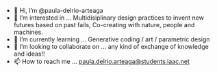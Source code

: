 - 👋 Hi, I’m @paula-delrio-arteaga
- 👀 I’m interested in ... Multidisiplinary design practices to invent new futures based on past fails, Co-creating with nature, people and machines.
- 🌱 I’m currently learning ... Generative coding / art / parametric design 
- 💞️ I’m looking to collaborate on ... any kind of exchange of knowledge and ideas!!
- 📫 How to reach me ... paula.delrio.arteaga@students.iaac.net

<!---
paula-delrio-arteaga/paula-delrio-arteaga is a ✨ special ✨ repository because its `README.md` (this file) appears on your GitHub profile.
You can click the Preview link to take a look at your changes.
--->
